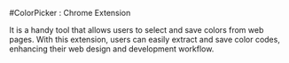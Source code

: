 #ColorPicker : Chrome Extension


It is a handy tool that allows users to select and save colors from web pages. With this extension, users can easily extract and save color codes, enhancing their web design and development workflow.

